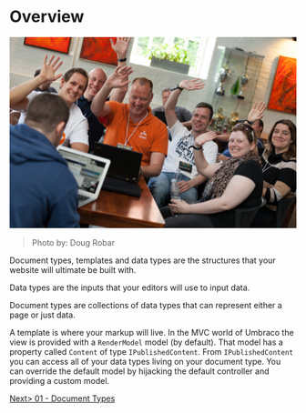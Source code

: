 # Overview

![9024299167_a34d0645ff_o.jpg](assets/9024299167_a34d0645ff_o.jpg)
>Photo by: Doug Robar

Document types, templates and data types are the structures that your website will ultimate be built with.

Data types are the inputs that your editors will use to input data.

Document types are collections of data types that can represent either a page or just data.

A template is where your markup will live.  In the MVC world of Umbraco the view is provided with a `RenderModel` model (by default).  That model has a property called `Content` of type `IPublishedContent`.  From `IPublishedContent` you can access all of your data types living on your document type.  You can override the default model by hijacking the default controller and providing a custom model.

[Next> 01 - Document Types](01%20-%20Document%20Types.md)